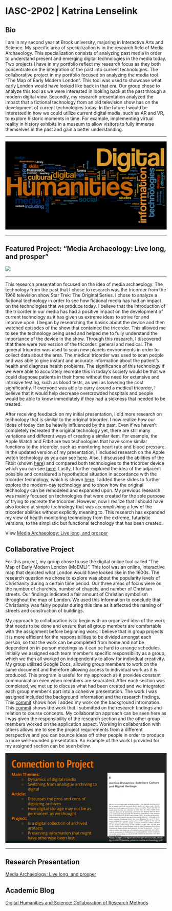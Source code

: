 # IASC-2P02 | Katrina Lenselink

## Bio
I am in my second year at Brock university, majoring in Interactive Arts and Science. My specific area of specialization is in the research field of Media Archaeology. This specialization consists of analyzing past media in order to understand present and emerging digital technologies in the media today. Two projects I have in my portfolio reflect my research focus as they both concentrate on the integration of the past into current technologies. The collaborative project in my portfolio focused on analyzing the media tool “The Map of Early Modern London”. This tool was used to showcase what early London would have looked like back in that era. Our group chose to analyze this tool as we were interested in looking back at the past through a modern digital view. Secondly, my research presentation analyzed the impact that a fictional technology from an old television show has on the development of current technologies today. In the future I would be interested in how we could utilize current digital media, such as AR and VR, to explore historic moments in time. For example, implementing virtual reality in history exhibits in a museum to allow visitors to fully immerse themselves in the past and gain a better understanding. 

----------------------------------------------------------------------------------------------------------------------------------------

![](images/digital_humanities_wordle.png) 

----------------------------------------------------------------------------------------------------------------------------------------

## Featured Project: “Media Archaeology: Live long, and prosper”
![](https://wallpapercave.com/wp/C4j3FTG.jpg) 

----------------------------------------------------------------------------------------------------------------------------------------

This research presentation focused on the idea of media archaeology. The technology from the past that I chose to research was the tricorder from the 1966 television show Star Trek: The Original Series. I chose to analyze a fictional technology in order to see how fictional media has had an impact on the technologies that we produce today. I believe that the introduction of the tricorder in our media has had a positive impact on the development of current technology as it has given us extreme ideas to strive for and improve upon. I began by researching the basics about the device and then watched episodes of the show that contained the tricorder. This allowed me to see the technology being used and helped me to fully understand the importance of the device in the show. Through this research, I discovered that there were two version of the tricorder: general and medical. The general tricorder was used to scan new planets environments in order to collect data about the area. The medical tricorder was used to scan people and was able to give instant and accurate information about the patient’s health and diagnose health problems. The significance of this technology if we were able to accurately recreate this in today’s society would be that we could diagnose patients in their home without the need for extensive and intrusive testing, such as blood tests, as well as lowering the cost significantly. If everyone was able to carry around a medical tricorder, I believe that it would help decrease overcrowded hospitals and people would be able to know immediately if they had a sickness that needed to be treated. 

After receiving feedback on my initial presentation, I did more research on technology that is similar to the original tricorder. I now realize how our ideas of today can be heavily influenced by the past. Even if we haven’t completely recreated the original technology yet, there are still many variations and different ways of creating a similar item. For example, the Apple Watch and Fitbit are two technologies that have some similar functions to the tricorder, such as monitoring heart rate and blood pressure. In the updated version of my presentation, I included research on the Apple watch technology as you can see [here](https://github.com/KatrinaLenselink/IASC-2P02/commit/f7760d73a093217f957bad398124c4a114af6b75). Also, I discussed the abilities of the Fitbit (shown [here](https://github.com/KatrinaLenselink/IASC-2P02/commit/576e3ca2d94b805fb30bbd1211e09b21d73a50f9)) and compared both technologies to the tricorder device which you can see [here](https://github.com/KatrinaLenselink/IASC-2P02/commit/4d5881e7124051b6c94269c30bf82f1e853c0f53). Lastly, I further explored the idea of the adjacent possible and considered a hypothetical situation in accordance with the tricorder technology, which is shown [here](https://github.com/KatrinaLenselink/IASC-2P02/commit/94bb800bbfbe82555dc5c441224d6870f514eb70). I added these slides to further explore the modern-day technology and to show how the original technology can be remodeled and expanded upon. My previous research was mainly focused on technologies that were created for the sole purpose of trying to recreate the tricorder. However, now I realize that I should have also looked at simple technology that was accomplishing a few of the tricorder abilities without explicitly meaning to. This research has expanded my view of health monitoring technology from the extreme, futuristic versions, to the simplistic but functional technology that has been created. 

View [Media Archaeology: Live long, and prosper](reveal/index.html)

## Collaborative Project 

For this project, my group chose to use the digital online tool called “The Map of Early Modern London (MoEML)”. This tool was an online, interactive map that depicted what London would have looked like in the 1600s. The research question we chose to explore was about the popularity levels of Christianity during a certain time period. Our three areas of focus were on the number of churches, number of chapels, and number of Christian streets. Our findings indicated a fair amount of Christian symbolism throughout the map of London. We used this information to conclude that Christianity was fairly popular during this time as it affected the naming of streets and construction of buildings. 

My approach to collaboration is to begin with an organized idea of the work that needs to be done and ensure that all group members are comfortable with the assignment before beginning work. I believe that in group projects it is more efficient for the responsibilities to be divided amongst each person, so that the work can be completed from home and not be dependent on in-person meetings as it can be hard to arrange schedules. Initially we assigned each team member’s specific responsibility as a group, which we then all worked on independently to allow for individual creativity.  My group utilized Google Docs, allowing group members to work on the same document and therefore allowing access to individual work as it is produced.  This program is useful for my approach as it provides constant communication even when members are separated. After each section was completed, we met up to discuss what had been created and we integrated each group member’s part into a cohesive presentation. The work I was assigned included the background information and the research findings. This [commit](https://github.com/IascAtBrock/IASC-2P02-TeamPresentations/commit/a13cca42ba1f6d78559a4cdee2fed356dc0276a1) shows how I added my work on the background infromation. This [commit](https://github.com/IascAtBrock/IASC-2P02-TeamPresentations/commit/ac505aa2376725a273af024af05d75a489766074) shows the work that I submitted on the research findings and relation to course concepts. My collaboration approach can be seen here as I was given the responsibility of the research section and the other group members worked on the application aspect.  Working in collaboration with others allows me to see the project requirements from a different perspective and you can bounce ideas off other people in order to produce a more well-rounded presentation.  An example of the work I provided for my assigned section can be seen below. 


![](images/connection-slide.png) 

----------------------------------------------------------------------------------------------------------------------------------------

## Research Presentation

[Media Archaeology: Live long, and prosper](reveal/index.html)


## Academic Blog

[Digital Humanities and Science: Collaboration of Research Methods](blog)

